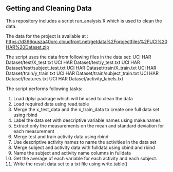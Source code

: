 ## Getting and Cleaning Data

This repository includes a script run_analysis.R which is used to clean the data.

The data for the project is available at : https://d396qusza40orc.cloudfront.net/getdata%2Fprojectfiles%2FUCI%20HAR%20Dataset.zip

The script uses the data from following files in the data set:
UCI HAR Dataset/test/X_test.txt
UCI HAR Dataset/test/y_test.txt
UCI HAR Dataset/test/subject_test.txt
UCI HAR Dataset/train/X_train.txt
UCI HAR Dataset/train/y_train.txt
UCI HAR Dataset/train/subject_train.txt
UCI HAR Dataset/features.txt
UCI HAR Dataset/activity_labels.txt

The script performs following tasks:
1.  Load dplyr package which will be used to clean the data
2.  Load required data using read.table
3.  Merge the x_test_data and the x_train_data to create one full data set using rbind
4.  Label the data set with descriptive variable names using make.names
5.  Extract only the measurements on the mean and standard deviation for each measurement
6.  Merge test and train activity data using rbind
7.  Use descriptive activity names to name the activities in the data set
8.  Merge subject and activity data with fulldata using cbind and rbind
9.  Name the subject and activity name columns in fulldata
10. Get the average of each variable for each activity and each subject.
11. Write the result data set to a txt file using write.table()


